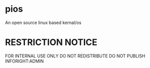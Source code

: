 # pios
An open source linux based kernal/os
# RESTRICTION NOTICE
FOR INTERNAL USE ONLY
DO NOT REDISTRIBUTE
DO NOT PUBLISH
INFORIGHT:ADMIN
